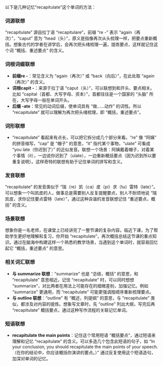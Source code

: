 以下是几种记忆“recapitulate”这个单词的方法：

### 词源联想
“recapitulate” 源自拉丁语 “recapitulare”，前缀 “re -” 表示 “again（再次）”，“caput” 意为 “head（头）”，原义是指像再次从头梳理一样，把要点重新概括。想象古代的学者在讲学后，会再次把头绪梳理一遍，提炼要点，这样就记住这个词 “概括、重述要点” 的含义。

### 词根词缀联想
 - **前缀re -**：常见含义为 “again（再次）” 或 “back（向后）”，在此处取 “again（再次）” 的含义。
 - **词根capit -**：来源于拉丁语 “caput（头）”，可以联想到和开头、要点相关。比如 “capital（首都、大写字母、资本）”，首都往往是一个国家的 “头脑” 所在，大写字母一般在单词开头。
 - **后缀 -ate**：常见的动词后缀，使单词具有 “做……动作” 的词性。所以 “recapitulate” 就可以理解为再次把头绪梳理，即 “概括，重述要点”。

### 词形联想
 - “recapitulate” 看起来有点长，可以把它拆分成几个部分来看。“re” 像 “阿姨” 的拼音缩写，“cap” 是 “帽子” 的意思，“it” 指代某个事物，“ulate” 可看成 “you late（你迟到了）” 的近似发音。联想一个场景：阿姨戴着帽子，对着某个事情（it），一边说你迟到了（ulate），一边重新概括要点（因为迟到所以要重复说明）。这样奇特的联想有助于记住单词的拼写和含义。

### 发音联想
“recapitulate” 的发音类似于 “瑞（re）凯（ca）皮（pi）求（tu）雷特（late）”。可以想象一个叫凯皮的人，做事总是需要别人反复提醒要点，别人不耐烦地说 “瑞凯皮，求你记住要点雷特（late）”，通过这种诙谐的发音联想记住 “重述要点，概括” 的含义。

### 场景联想
想象你是一名老师，在课堂上已经讲完了一整节课的复杂内容。临近下课，为了帮助学生更好地理解和复习，你开始 “recapitulate”，再次概括总结这节课的重点知识。通过在脑海中构建这样一个熟悉的教学场景，当遇到这个单词时，就容易回忆起它 “概括，重述要点” 的意思。

### 相关词汇联想
 - **与 summarize 联想**：“summarize” 也是 “总结，概括” 的意思，和 “recapitulate” 意思相近。记住 “recapitulate” 时，可以同时想想 “summarize”，对比两者在用法上可能存在的细微差别，加强记忆。例如 “summarize” 更通用，而 “recapitulate” 可能更强调按顺序重新梳理要点。
 - **与 outline 联想**：“outline” 有 “概述，列提纲” 的意思，与 “recapitulate” 类似，都涉及对内容的提炼。想象写文章时，先 “outline” 列出大纲，写完后再 “recapitulate” 概括要点，通过这种写作流程的关联记忆单词。

### 短语联想
 - **recapitulate the main points**：记住这个常用短语 “概括要点”，通过短语来理解和记忆 “recapitulate” 的含义。可以多造几个包含此短语的句子，如 “In your conclusion, you should recapitulate the main points of your speech.（在你的结论中，你应该概括你演讲的要点。）” 通过反复使用这个短语造句，加深对单词的记忆。 